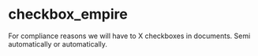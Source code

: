 # checkbox_empire
For compliance reasons we will have to X checkboxes in documents. Semi automatically or automatically.
